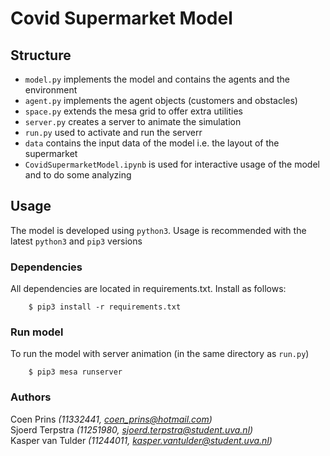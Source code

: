 # Covid Supermarket Model

## Structure
- ``model.py`` implements the model and contains the agents and the environment
- ``agent.py`` implements the agent objects (customers and obstacles)
- ``space.py`` extends the mesa grid to offer extra utilities
- ``server.py`` creates a server to animate the simulation
- ``run.py`` used to activate and run the serverr
- ``data`` contains the input data of the model i.e. the layout of the supermarket
- ``CovidSupermarketModel.ipynb`` is used for interactive usage of the model and to do some analyzing

## Usage
The model is developed using ``python3``. Usage is recommended with the latest ``python3`` and ``pip3`` versions
### Dependencies
All dependencies are located in requirements.txt. Install as follows:
```
    $ pip3 install -r requirements.txt
```
### Run model
To run the model with server animation (in the same directory as ``run.py``)
```
    $ pip3 mesa runserver
```

### Authors
Coen Prins *(11332441, coen_prins@hotmail.com)*</br>
Sjoerd Terpstra *(11251980, sjoerd.terpstra@student.uva.nl)*</br>
Kasper van Tulder *(11244011, kasper.vantulder@student.uva.nl)*
